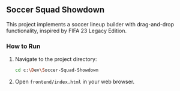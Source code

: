 ## Soccer Squad Showdown

This project implements a soccer lineup builder with drag-and-drop functionality, inspired by FIFA 23 Legacy Edition.

### How to Run

1.  Navigate to the project directory:
    ```bash
    cd c:\Dev\Soccer-Squad-Showdown
    ```
2.  Open `frontend/index.html` in your web browser.

